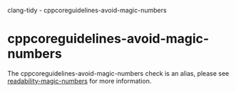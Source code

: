 clang-tidy - cppcoreguidelines-avoid-magic-numbers

</div>

<div class="meta"
http-equiv=refresh="5;URL=readability-magic-numbers.html">

</div>

# cppcoreguidelines-avoid-magic-numbers

The cppcoreguidelines-avoid-magic-numbers check is an alias, please see
[readability-magic-numbers](https://clang.llvm.org/extra/clang-tidy/checks/readability-magic-numbers.html) for more
information.

